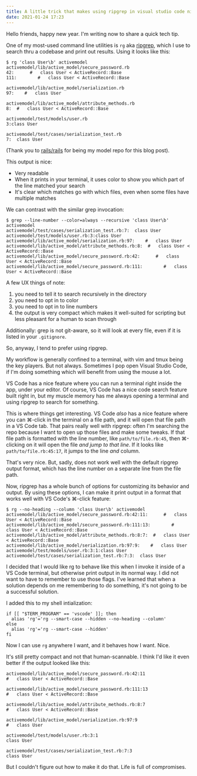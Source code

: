 ```yaml
---
title: A little trick that makes using ripgrep in visual studio code nicer
date: 2021-01-24 17:23
---
```


Hello friends, happy new year.
I'm writing now to share a quick tech tip.

One of my most-used command line utilities is `rg` aka [ripgrep], which I use to search thru a codebase and print out results.
Using it looks like this:

[ripgrep]: https://github.com/BurntSushi/ripgrep/

```
$ rg 'class User\b' activemodel
activemodel/lib/active_model/secure_password.rb
42:      #   class User < ActiveRecord::Base
111:        #   class User < ActiveRecord::Base

activemodel/lib/active_model/serialization.rb
97:    #   class User

activemodel/lib/active_model/attribute_methods.rb
8:  #   class User < ActiveRecord::Base

activemodel/test/models/user.rb
3:class User

activemodel/test/cases/serialization_test.rb
7:  class User
```

(Thank you to [rails/rails] for being my model repo for this blog post).

[rails/rails]: https://github.com/rails/rails

This output is nice:

* Very readable
* When it prints in your terminal, it uses color to show you which part of the line matched your search
* It's clear which matches go with which files, even when some files have multiple matches

We can contrast with the similar grep invocation:

```
$ grep --line-number --color=always --recursive 'class User\b' activemodel
activemodel/test/cases/serialization_test.rb:7:  class User
activemodel/test/models/user.rb:3:class User
activemodel/lib/active_model/serialization.rb:97:    #   class User
activemodel/lib/active_model/attribute_methods.rb:8:  #   class User < ActiveRecord::Base
activemodel/lib/active_model/secure_password.rb:42:      #   class User < ActiveRecord::Base
activemodel/lib/active_model/secure_password.rb:111:        #   class User < ActiveRecord::Base
```

A few UX things of note:

1. you need to tell it to search recursively in the directory
2. you need to opt in to color
3. you need to opt in to line numbers
4. the output is very compact which makes it well-suited for scripting but less pleasant for a human to scan through

Additionally: grep is not git-aware, so it will look at every file, even if it is listed in your `.gitignore`.

So, anyway, I tend to prefer using ripgrep.

My workflow is generally confined to a terminal, with vim and tmux being the key players.
But not always.
Sometimes I pop open Visual Studio Code, if I'm doing something which will benefit from using the mouse a lot.

VS Code has a nice feature where you can run a terminal right inside the app, under your editor.
Of course, VS Code has a nice code search feature built right in, but my muscle memory has me always opening a terminal and using ripgrep to search for something.

This is where things get interesting.
VS Code _also_ has a nice feature where you can ⌘-click in the terminal on a file path, and it will open that file path in a VS Code tab.
That pairs really well with ripgrep: often I'm searching the repo because I want to open up those files and make some tweaks.
If that file path is formatted with the line number, like `path/to/file.rb:45`, then ⌘-clicking on it will open the file _and jump to that line_.
If it looks like `path/to/file.rb:45:17`, it jumps to the line _and_ column.

That's very nice.
But, sadly, does not work well with the default ripgrep output format, which has the line number on a separate line from the file path.

Now, ripgrep has a whole bunch of options for customizing its behavior and output.
By using these options, I can make it print output in a format that works well with VS Code's ⌘-click feature:

```
$ rg --no-heading --column 'class User\b' activemodel
activemodel/lib/active_model/secure_password.rb:42:11:      #   class User < ActiveRecord::Base
activemodel/lib/active_model/secure_password.rb:111:13:        #   class User < ActiveRecord::Base
activemodel/lib/active_model/attribute_methods.rb:8:7:  #   class User < ActiveRecord::Base
activemodel/lib/active_model/serialization.rb:97:9:    #   class User
activemodel/test/models/user.rb:3:1:class User
activemodel/test/cases/serialization_test.rb:7:3:  class User
```

I decided that I would like rg to behave like this when I invoke it inside of a VS Code terminal, but otherwise print output in its normal way.
I did not want to have to remember to use those flags.
I've learned that when a solution depends on me remembering to do something, it's not going to be a successful solution.

I added this to my shell intialization:

```shell
if [[ "$TERM_PROGRAM" == 'vscode' ]]; then
  alias 'rg'='rg --smart-case --hidden --no-heading --column'
else
  alias 'rg'='rg --smart-case --hidden'
fi
```

Now I can use `rg` anywhere I want, and it behaves how I want.
Nice.

It's still pretty compact and not that human-scannable.
I think I'd like it even better if the output looked like this:

```
activemodel/lib/active_model/secure_password.rb:42:11
#   class User < ActiveRecord::Base

activemodel/lib/active_model/secure_password.rb:111:13
#   class User < ActiveRecord::Base

activemodel/lib/active_model/attribute_methods.rb:8:7
#   class User < ActiveRecord::Base

activemodel/lib/active_model/serialization.rb:97:9
#   class User

activemodel/test/models/user.rb:3:1
class User

activemodel/test/cases/serialization_test.rb:7:3
class User
```

But I couldn't figure out how to make it do that.
Life is full of compromises.
